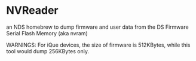 NVReader
========

an NDS homebrew to dump firmware and user data from the DS Firmware Serial Flash Memory (aka nvram) 

WARNINGS: For iQue devices, the size of firmware is 512KBytes, while this tool would dump 256KBytes only.
